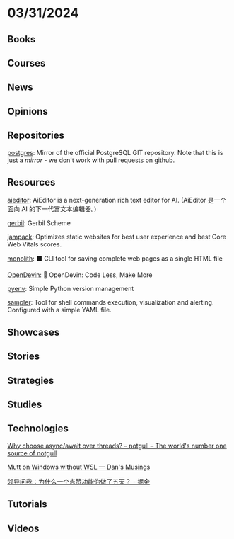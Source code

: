 # 03/31/2024

## Books

## Courses

## News

## Opinions

## Repositories
[postgres](https://github.com/postgres/postgres): Mirror of the official PostgreSQL GIT repository. Note that this is just a *mirror* - we don't work with pull requests on github.

## Resources
[aieditor](https://github.com/aieditor-team/aieditor): AiEditor is a next-generation rich text editor for AI. (AiEditor 是一个面向 AI 的下一代富文本编辑器。)

[gerbil](https://github.com/mighty-gerbils/gerbil): Gerbil Scheme

[jampack](https://github.com/divriots/jampack): Optimizes static websites for best user experience and best Core Web Vitals scores.

[monolith](https://github.com/Y2Z/monolith): ⬛️ CLI tool for saving complete web pages as a single HTML file

[OpenDevin](https://github.com/OpenDevin/OpenDevin): 🐚 OpenDevin: Code Less, Make More

[pyenv](https://github.com/pyenv/pyenv): Simple Python version management

[sampler](https://github.com/sqshq/sampler): Tool for shell commands execution, visualization and alerting. Configured with a simple YAML file.

## Showcases

## Stories

## Strategies

## Studies

## Technologies
[Why choose async/await over threads? – notgull – The world's number one source of notgull](https://notgull.net/why-not-threads/)

[Mutt on Windows without WSL — Dan's Musings](https://blog.djhaskin.com/blog/mutt-on-windows-without-wsl/)

[领导问我：为什么一个点赞功能你做了五天？ - 掘金](https://juejin.cn/post/7349437605858066443)

## Tutorials

## Videos
